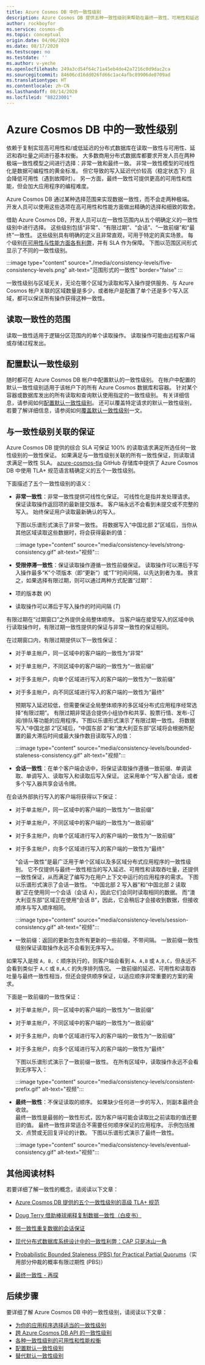 ```yaml
---
title: Azure Cosmos DB 中的一致性级别
description: Azure Cosmos DB 提供五种一致性级别来帮助在最终一致性、可用性和延迟之间做出取舍。
author: rockboyfor
ms.service: cosmos-db
ms.topic: conceptual
origin.date: 04/06/2020
ms.date: 08/17/2020
ms.testscope: no
ms.testdate: ''
ms.author: v-yeche
ms.openlocfilehash: 249a3cd54f64c71a45eb4de42a7216c0d9dac2ca
ms.sourcegitcommit: 84606cd16dd026fd66c1ac4afbc89906de0709ad
ms.translationtype: HT
ms.contentlocale: zh-CN
ms.lasthandoff: 08/14/2020
ms.locfileid: "88223001"
---
```

# <a name="consistency-levels-in-azure-cosmos-db"></a>Azure Cosmos DB 中的一致性级别

依赖于复制实现高可用性和/或低延迟的分布式数据库在读取一致性与可用性、延迟和吞吐量之间进行基本权衡。 大多数商用分布式数据库都要求开发人员在两种极端一致性模型之间进行选择：非常一致和最终一致。  非常一致性模型的可线性化是数据可编程性的黄金标准。 但它导致的写入延迟代价较高（稳定状态下）且会降低可用性（遇到故障时）。 另一方面，最终一致性可提供更高的可用性和性能，但会加大应用程序的编程难度。

Azure Cosmos DB 通过某种选择范围来实现数据一致性，而不会走两种极端。 开发人员可以使用这些选项在高可用性和性能方面做出精确的选择和细致的取舍。

借助 Azure Cosmos DB，开发人员可以在一致性范围内从五个明确定义的一致性级别中进行选择。 这些级别包括“非常”、“有限过期”、“会话”、“一致前缀”和“最终”一致性。     这些级别具有明确的定义且非常直观，可用于特定的真实场景。 每个级别[在可用性与性能方面各有利弊](consistency-levels-tradeoffs.md)，并有 SLA 作为保障。 下图以范围区间形式显示了不同的一致性级别。

:::image type="content" source="./media/consistency-levels/five-consistency-levels.png" alt-text="范围形式的一致性" border="false" :::

一致性级别与区域无关，无论在哪个区域为读取和写入操作提供服务、与 Azure Cosmos 帐户关联的区域数量是多少，或者帐户是配置了单个还是多个写入区域，都可以保证所有操作获得这种一致性。

## <a name="scope-of-the-read-consistency"></a>读取一致性的范围

读取一致性适用于逻辑分区范围内的单个读取操作。 读取操作可能由远程客户端或存储过程发出。

## <a name="configure-the-default-consistency-level"></a>配置默认一致性级别

随时都可在 Azure Cosmos DB 帐户中配置默认的一致性级别。 在帐户中配置的默认一致性级别适用于该帐户下的所有 Azure Cosmos 数据库和容器。 针对某个容器或数据库发出的所有读取和查询默认使用指定的一致性级别。 有关详细信息，请参阅如何[配置默认一致性级别](how-to-manage-consistency.md#configure-the-default-consistency-level)。 还可以覆盖特定请求的默认一致性级别，若要了解详细信息，请参阅如何[覆盖默认一致性级别](how-to-manage-consistency.md?#override-the-default-consistency-level)一文。

## <a name="guarantees-associated-with-consistency-levels"></a>与一致性级别关联的保证

Azure Cosmos DB 提供的综合 SLA 可保证 100% 的读取请求满足所选任何一致性级别的一致性保证。 如果满足与一致性级别关联的所有一致性保证，则读取请求满足一致性 SLA。 [azure-cosmos-tla](https://github.com/Azure/azure-cosmos-tla) GitHub 存储库中提供了 Azure Cosmos DB 中使用 TLA+ 规范语言精确定义的五个一致性级别。

下面描述了五个一致性级别的语义：

- **非常一致性**：非常一致性提供可线性化保证。 可线性化是指并发处理请求。 保证读取操作返回项的最新提交版本。 客户端永远不会看到未提交或不完整的写入。 始终保证用户读取最新确认的写入。

    下图以乐谱形式演示了非常一致性。 将数据写入“中国北部 2”区域后，当你从其他区域读取这些数据时，将会获得最新的值：

  :::image type="content" source="media/consistency-levels/strong-consistency.gif" alt-text="视频":::

- **受限停滞一致性**：保证读取操作遵循一致性前缀保证。  读取操作可以滞后于写入操作最多“K”个项版本（即“更新”）或“T”时间间隔，以先达到者为准。 换言之，如果选择有限过期，则可以通过两种方式配置“过期”：

- 项的版本数 (*K*)
- 读取操作可以滞后于写入操作的时间间隔 (*T*)

有限过期在“过期窗口”之外提供全局整体顺序。 当客户端在接受写入的区域中执行读取操作时，有限过期一致性提供的保证与非常一致性的保证相同。

在过期窗口内，有限过期提供以下一致性保证：

- 对于单主帐户，同一区域中的客户端的一致性为“非常”
- 对于单主帐户，不同区域中的客户端的一致性为“一致前缀”
- 对于多主帐户，向单个区域进行写入的客户端的一致性为“一致前缀”
- 对于多主帐户，向不同区域进行写入的客户端的一致性为“最终”

    预期写入延迟较低，但需要保证全局整体顺序的多区域分布式应用程序经常选择“有限过期”。 有限过期非常适合提供小组协作和共享、股票行情、发布-订阅/排队等功能的应用程序。下图以乐谱形式演示了有限过期一致性。 将数据写入“中国北部 2”区域后，“中国东部 2”和“澳大利亚东部”区域将会根据所配置的最大滞后时间或最大操作数目读取写入的值：

  :::image type="content" source="media/consistency-levels/bounded-staleness-consistency.gif" alt-text="视频":::

- **会话一致性**：在单个客户端会话中，将保证读取操作遵循一致前缀、单调读取、单调写入、读取写入和读取后写入保证。 这采用单个“写入器”会话，或者多个写入器共享会话令牌。

在会话外部执行写入的客户端将获得以下保证：

- 对于单主帐户，同一区域中的客户端的一致性为“一致前缀”
- 对于单主帐户，不同区域中的客户端的一致性为“一致前缀”
- 对于多主帐户，向单个区域进行写入的客户端的一致性为“一致前缀”
- 对于多主帐户，向多个区域进行写入的客户端的一致性为“最终”

    “会话一致性”是最广泛用于单个区域以及多区域分布式应用程序的一致性级别。 它不仅提供与最终一致性相当的写入延迟、可用性和读取吞吐量，还提供一致性保证，从而满足了编写为在用户上下文中运行的应用程序的需求。 下图以乐谱形式演示了会话一致性。 “中国北部 2 写入器”和“中国北部 2 读取器”正在使用同一个会话（会话 A），因此它们会同时读取相同的数据。 而“澳大利亚东部”区域正在使用“会话 B”，因此，它会稍后才会接收到数据，但接收顺序与写入顺序相同。

  :::image type="content" source="media/consistency-levels/session-consistency.gif" alt-text="视频":::

- 一致前缀：返回的更新包含所有更新的一些前缀，不带间隔。 一致前缀一致性级别保证读取操作永远不会看到无序写入。

如果写入是按 `A, B, C` 顺序执行的，则客户端会看到 `A`、`A,B` 或 `A,B,C`，但永远不会看到类似于 `A,C` 或 `B,A,C` 的失序排列情况。 一致前缀的延迟、可用性和读取吞吐量与最终一致性相当，但还会提供顺序保证，以适应顺序非常重要的方案的需求。 

下面是一致前缀的一致性保证：

- 对于单主帐户，同一区域中的客户端的一致性为“一致前缀”
- 对于单主帐户，不同区域中的客户端的一致性为“一致前缀”
- 对于多主帐户，向单个区域进行写入的客户端的一致性为“一致前缀”
- 对于多主帐户，向多个区域进行写入的客户端的一致性为“最终”

    下图以乐谱形式演示了一致前缀一致性。 在所有区域中，读取操作永远不会看到无序写入：

  :::image type="content" source="media/consistency-levels/consistent-prefix.gif" alt-text="视频":::

- **最终一致性**：不保证读取的顺序。 如果缺少任何进一步的写入，则副本最终会收敛。  
最终一致性是最弱的一致性形式，因为客户端可能会读取比之前读取的值还要旧的值。 最终一致性非常适合不需要任何顺序保证的应用程序。 示例包括推文、点赞或无回复评论的计数。 下图以乐谱形式演示了最终一致性。

  :::image type="content" source="media/consistency-levels/eventual-consistency.gif" alt-text="视频":::

## <a name="additional-reading"></a>其他阅读材料

若要详细了解一致性的概念，请阅读以下文章：

- [Azure Cosmos DB 提供的五个一致性级别的高级 TLA+ 规范](https://github.com/Azure/azure-cosmos-tla)
    
    <!--Not Available on - [Replicated Data Consistency Explained Through Baseball (video) by Doug Terry](https://www.youtube.com/watch?v=gluIh8zd26I)-->

- [Doug Terry 借助棒球阐释复制数据一致性（白皮书）](https://www.microsoft.com/research/publication/replicated-data-consistency-explained-through-baseball/)
- [弱一致性重复数据的会话保证](https://dl.acm.org/citation.cfm?id=383631)
- [现代分布式数据库系统设计中的一致性利弊：CAP 只是冰山一角](https://www.computer.org/csdl/magazine/co/2012/02/mco2012020037/13rRUxjyX7k)
- [Probabilistic Bounded Staleness (PBS) for Practical Partial Quorums](https://vldb.org/pvldb/vol5/p776_peterbailis_vldb2012.pdf)（实用部分仲裁的概率有限过期性 (PBS)）
- [最终一致性 - 再探](https://www.allthingsdistributed.com/2008/12/eventually_consistent.html)

## <a name="next-steps"></a>后续步骤

要详细了解 Azure Cosmos DB 中的一致性级别，请阅读以下文章：

- [为你的应用程序选择适当的一致性级别](consistency-levels-choosing.md)
- [跨 Azure Cosmos DB API 的一致性级别](consistency-levels-across-apis.md)
- [各种一致性级别的可用性和性能权衡](consistency-levels-tradeoffs.md)
- [配置默认一致性级别](how-to-manage-consistency.md#configure-the-default-consistency-level)
- [替代默认一致性级别](how-to-manage-consistency.md#override-the-default-consistency-level)

<!-- Update_Description: update meta properties, wording update, update link -->